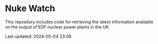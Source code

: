 # Nuke Watch

This repository includes code for retrieving the latest information available on the output of EDF nuclear power plants in the UK.

Last updated: 2024-05-04 23:08